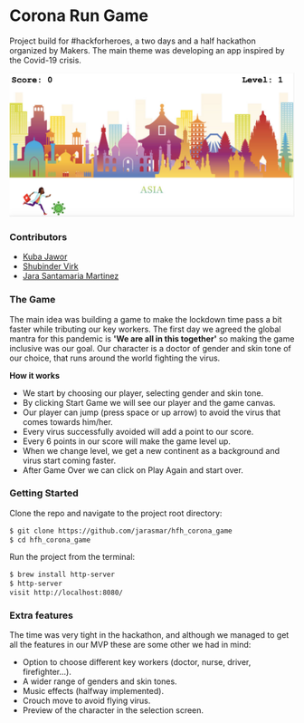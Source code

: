 # Corona Run Game

Project build for #hackforheroes, a two days and a half hackathon organized by Makers. The main theme was developing an app inspired by the Covid-19 crisis.

![screenshot](./images/screenshot.png)

### Contributors 

- [Kuba Jawor](https://github.com/plkujaw)
- [Shubinder Virk](https://github.com/SHUBV92)
- [Jara Santamaria Martinez](https://github.com/jarasmar)

### The Game

The main idea was building a game to make the lockdown time pass a bit faster while tributing our key workers. The first day we agreed the global mantra for this pandemic is **'We are all in this together'** so making the game inclusive was our goal. Our character is a doctor of gender and skin tone of our choice, that runs around the world fighting the virus.

**How it works**

- We start by choosing our player, selecting gender and skin tone.
- By clicking Start Game we will see our player and the game canvas.
- Our player can jump (press space or up arrow) to avoid the virus that comes towards him/her.
- Every virus successfully avoided will add a point to our score.
- Every 6 points in our score will make the game level up.
- When we change level, we get a new continent as a background and virus start coming faster.
- After Game Over we can click on Play Again and start over.


### Getting Started

Clone the repo and navigate to the project root directory:

```
$ git clone https://github.com/jarasmar/hfh_corona_game
$ cd hfh_corona_game
```

Run the project from the terminal:
```
$ brew install http-server
$ http-server
visit http://localhost:8080/
```

### Extra features
The time was very tight in the hackathon, and although we managed to get all the features in our MVP these are some other we had in mind: 

- Option to choose different key workers (doctor, nurse, driver, firefighter...).
- A wider range of genders and skin tones.
- Music effects (halfway implemented).
- Crouch move to avoid flying virus.
- Preview of the character in the selection screen.
